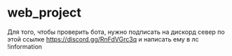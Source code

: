 # web_project
Для того, чтобы проверить бота, нужно подписать на дискорд север по этой ссылке https://discord.gg/RnFdVGrc3q и написать ему в лс !information
